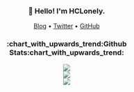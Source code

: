 <h3 align="center">👋 Hello! I'm HCLonely.</h3>

<p align="center">
  <a href="https://blog.hclonely.com">Blog</a> •
  <a href="https://twitter.com/HCL_Lonely">Twitter</a> •
  <a href="https://github.com/HCLonely">GitHub</a>
</p>

<h3 align="center">:chart_with_upwards_trend:Github Stats:chart_with_upwards_trend:</h3>

<p align="center">
  <a href="https://github.com/HCLonely" title="HCLonely's GitHub Stats">
    <img src="https://github-stats.hclonely.com/api?username=HCLonely&show_icons=true&count_private=true&layout=compact&theme=default">
  </a>
  <br/>
  <a href="https://github.com/HCLonely" title="Most Used Languages">
    <img src="https://github-stats.hclonely.com/api/top-langs/?username=HCLonely&layout=compact&count_private=true&theme=default">
  </a>
  <br/>
  <a href="https://wakatime.com/@HCLonely" title="Wakatime Stats">
    <img src="https://github-stats.hclonely.com/api/wakatime?username=HCLonely">
  </a>
</p>
